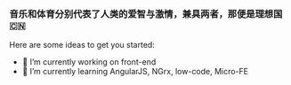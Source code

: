 ### 音乐和体育分别代表了人类的爱智与激情，兼具两者，那便是理想国 🇨🇳

Here are some ideas to get you started:

- 🔭 I’m currently working on front-end
- 🌱 I’m currently learning AngularJS, NGrx, low-code, Micro-FE

